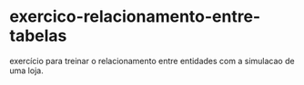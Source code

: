 # exercico-relacionamento-entre-tabelas
exercício para treinar o relacionamento entre entidades com a simulacao de uma loja.
